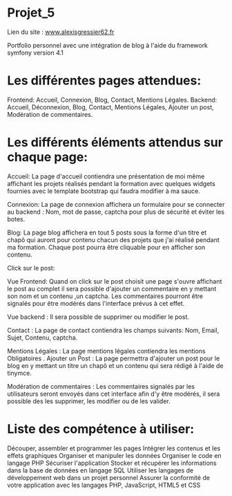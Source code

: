 # Projet_5

Lien du site : www.alexisgressier62.fr

Portfolio personnel avec une intégration de blog à l'aide du framework  symfony version 4.1

# Les différentes pages attendues:

Frontend: Accueil, Connexion, Blog, Contact, Mentions Légales.
Backend: Accueil, Déconnexion, Blog, Contact, Mentions Légales, Ajouter un post, Modération de commentaires.

# Les différents éléments attendus sur chaque page:

Accueil: La page d'accueil contiendra une présentation de moi même affichant les projets réalisés pendant la formation avec quelques widgets fournies avec le template bootstrap qui faudra modifier à ma sauce.

Connexion: La page de connexion affichera un formulaire pour se connecter au backend : Nom, mot de passe, captcha pour plus de sécurité et éviter les botes.

Blog: La page blog affichera en tout 5 posts sous la forme d'un titre et chapô qui auront pour contenu chacun des projets que j'ai réalisé pendant ma formation. Chaque post pourra être cliquable pour en afficher son contenu.

Click sur le post:
	
Vue Frontend: Quand on click sur le post choisit une page s'ouvre affichant le post au complet il sera possible d'ajouter un commentaire en y mettant son nom et un contenu ,un captcha. Les commentaires pourront être signalés pour être modérés dans l'interface prévus à cet effet.

Vue backend : Il sera possible de supprimer ou modifier le post.

Contact : La page de contact contiendra les champs suivants: Nom, Email, Sujet, Contenu, captcha.

Mentions Légales : La page mentions légales contiendra les mentions Obligatoires .
Ajouter un Post : La page permettra d'ajouter un post pour le blog en y mettant un titre un chapô et un contenu qui sera rédigé à l'aide de tinymce.

Modération de commentaires : Les commentaires signalés par les utilisateurs seront envoyés dans cet interface afin d'y être modérés, il sera possible des les supprimer, les modifier ou de les valider.

# Liste des compétence à utiliser:
Découper, assembler et programmer les pages
Intégrer les contenus et les effets graphiques
Organiser et manipuler les données
Organiser le code en langage PHP
Sécuriser l'application
Stocker et récupérer les informations dans la base de données en langage SQL
Utiliser les langages de développement web dans un projet personnel
Assurer la conformité de votre application avec les langages PHP, JavaScript, HTML5 et CSS
